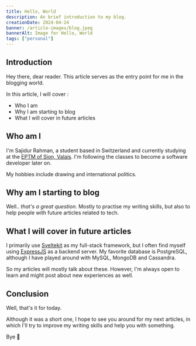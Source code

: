```yaml
---
title: Hello, World
description: An brief introduction to my blog.
creationDate: 2024-04-24
banner: /article-images/blog.jpeg
bannerAlt: Image for Hello, World
tags: ["personal"]
---
```


## Introduction

Hey there, dear reader. This article serves as the entry point for me in the blogging world.

In this article, I will cover :

-   Who I am
-   Why I am starting to blog
-   What I will cover in future articles

## Who am I

I'm Sajidur Rahman, a student based in Switzerland and currently studying at the [EPTM of Sion, Valais](https://eptm.ch).
I'm following the classes to become a software developer later on.

My hobbies include drawing and international politics.

## Why am I starting to blog

Well.. _that's a great question_. Mostly to practise my writing skills, but also to help people with future articles related to tech.

## What I will cover in future articles

I primarily use [Sveltekit](https://kit.svelte.dev) as my full-stack framework, but I often find myself using [ExpressJS](https://expressjs.com)
as a backend server. My favorite database is PostgreSQL, although I have played around with MySQL, MongoDB and Cassandra.

So my articles will mostly talk about these. However, I'm always open to learn and might post about new experiences as well.

## Conclusion

Well, that's it for today.

Although it was a short one, I hope to see you around for my next articles, in which I'll try to improve my writing skills and help you with something.

Bye 👋
